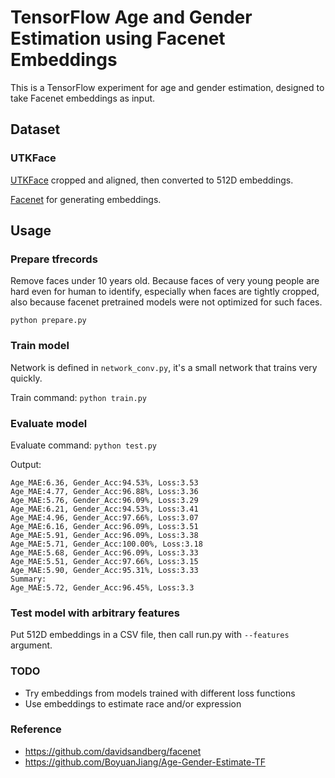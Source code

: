 # TensorFlow Age and Gender Estimation using Facenet Embeddings

This is a TensorFlow experiment for age and gender estimation, designed to take Facenet embeddings as input.

## Dataset

### UTKFace

[UTKFace](https://susanqq.github.io/UTKFace/) cropped and aligned, then converted to 512D embeddings.

[Facenet](https://github.com/davidsandberg/facenet) for generating embeddings.

## Usage

### Prepare tfrecords

Remove faces under 10 years old. Because faces of very young people are hard even for human to identify, especially when faces are tightly cropped, also because facenet pretrained models were not optimized for such faces.

```
python prepare.py
```

### Train model

Network is defined in `network_conv.py`, it's a small network that trains very quickly.

Train command: `python train.py`

### Evaluate model

Evaluate command: `python test.py`

Output:

```
Age_MAE:6.36, Gender_Acc:94.53%, Loss:3.53
Age_MAE:4.77, Gender_Acc:96.88%, Loss:3.36
Age_MAE:5.76, Gender_Acc:96.09%, Loss:3.29
Age_MAE:6.21, Gender_Acc:94.53%, Loss:3.41
Age_MAE:4.96, Gender_Acc:97.66%, Loss:3.07
Age_MAE:6.16, Gender_Acc:96.09%, Loss:3.51
Age_MAE:5.91, Gender_Acc:96.09%, Loss:3.38
Age_MAE:5.71, Gender_Acc:100.00%, Loss:3.18
Age_MAE:5.68, Gender_Acc:96.09%, Loss:3.33
Age_MAE:5.51, Gender_Acc:97.66%, Loss:3.15
Age_MAE:5.90, Gender_Acc:95.31%, Loss:3.33
Summary:
Age_MAE:5.72, Gender_Acc:96.45%, Loss:3.3
```

### Test model with arbitrary features

Put 512D embeddings in a CSV file, then call run.py with `--features` argument.


### TODO

- Try embeddings from models trained with different loss functions
- Use embeddings to estimate race and/or expression


### Reference

- https://github.com/davidsandberg/facenet
- https://github.com/BoyuanJiang/Age-Gender-Estimate-TF
